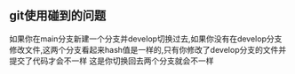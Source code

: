 <!--
 * @Author: zhangdi 1258956799@qq.com
 * @Date: 2023-03-04 22:22:37
 * @LastEditors: zhangdi 1258956799@qq.com
 * @LastEditTime: 2023-03-04 22:32:08
 * @FilePath: /MyBlog/docs/src/git/index.md
 * @Description: 这是默认设置,请设置`customMade`, 打开koroFileHeader查看配置 进行设置: https://github.com/OBKoro1/koro1FileHeader/wiki/%E9%85%8D%E7%BD%AE
-->
## git使用碰到的问题

如果你在main分支新建一个分支并develop切换过去,如果你没有在develop分支修改文件,这两个分支看起来hash值是一样的,只有你修改了develop分支的文件并提交了代码才会不一样
这是你切换回去两个分支就会不一样
